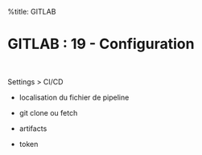 %title: GITLAB


# GITLAB : 19 - Configuration


<br>

Settings > CI/CD

* localisation du fichier de pipeline

* git clone ou fetch

* artifacts

* token
